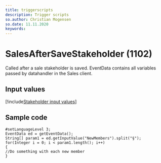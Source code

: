 ```yaml
---
title: triggerscripts
description: Trigger scripts
so.author: Christian Mogensen
so.date: 11.11.2020
keywords:
---
```


# SalesAfterSaveStakeholder (1102)

Called after a sale stakeholder is saved. EventData contains all variables passed by datahandler in the Sales client.

## Input values

[!include[Stakeholder input values](includes/stakeholder-var.md)]

## Sample code

```crmscript
#setLanguageLevel 3;
EventData ed = getEventData();
String[] param1 = ed.getInputValue("NewMembers").split("§");
for(Integer i = 0; i < param1.length(); i++)
{
//Do something with each new member
}
```
